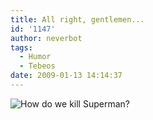 ```yaml
---
title: All right, gentlemen...
id: '1147'
author: neverbot
tags:
  - Humor
  - Tebeos
date: 2009-01-13 14:14:37
---
```


![How do we kill Superman?](./how_do_we_kill_superman.jpg "How do we kill Superman?")